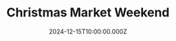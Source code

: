 ---
title: "Christmas Market Weekend"
date: "2024-12-15T10:00:00.000Z"
description: "Experience the magic of a traditional German Christmas market right in our courtyard, featuring local crafts, mulled wine, and holiday treats."
image: "/images/restaurant-dining.jpg"
location: "Gasthof Ritter St. Georg - Courtyard"
price: 5
max_attendees: 200
---
